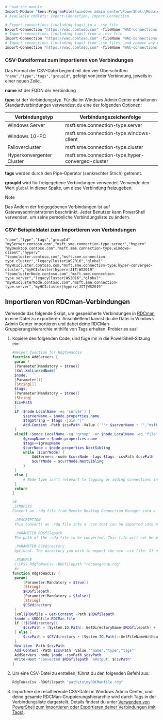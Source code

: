 ```powershell
# Load the module
Import-Module "$env:ProgramFiles\windows admin center\PowerShell\Modules\ConnectionTools"
# Available cmdlets: Export-Connection, Import-Connection

# Export connections (including tags) to a .csv file
Export-Connection "https://wac.contoso.com" -fileName "WAC-connections.csv"
# Import connections (including tags) from a .csv file
Import-Connection "https://wac.contoso.com" -fileName "WAC-connections.csv"
# Import connections (including tags) from .csv files, and remove any connections that are not explicitly in the imported file using the -prune switch parameter 
Import-Connection "https://wac.contoso.com" -fileName "WAC-connections.csv" -prune
```
### <a name="csv-file-format-for-importing-connections"></a>CSV-Dateiformat zum Importieren von Verbindungen

Das Format der CSV-Datei beginnt mit den vier Überschriften ```"name","type","tags","groupId"```, gefolgt von jeder Verbindung, jeweils in einer neuen Zeile.

**name** ist der FQDN der Verbindung

**type** ist der Verbindungstyp. Für die im Windows Admin Center enthaltenen Standardverbindungen verwendest du eine der folgenden Optionen:

| Verbindungstyp | Verbindungszeichenfolge |
|------|-------------------------------|
| Windows Server | msft.sme.connection-type.server |
| Windows 10-PC | msft.sme.connection-type.windows-client |
| Failovercluster | msft.sme.connection-type.cluster |
| Hyperkonvergenter Cluster | msft.sme.connection-type.hyper-converged-cluster |

**tags** werden durch den Pipe-Operator (senkrechter Strich) getrennt.

**groupId** wird für freigegebene Verbindungen verwendet. Verwende den Wert ```global``` in dieser Spalte, um diese Verbindung freizugeben.

> [!NOTE]
> Das Ändern der freigegebenen Verbindungen ist auf Gatewayadministratoren beschränkt. Jeder Benutzer kann PowerShell verwenden, um seine persönliche Verbindungsliste zu ändern.

### <a name="example-csv-file-for-importing-connections"></a>CSV-Beispieldatei zum Importieren von Verbindungen

```
"name","type","tags","groupId"
"myServer.contoso.com","msft.sme.connection-type.server","hyperv"
"myDesktop.contoso.com","msft.sme.connection-type.windows-client","hyperv"
"teamcluster.contoso.com","msft.sme.connection-type.cluster","legacyCluster|WS2016","global"
"myHCIcluster.contoso.com,"msft.sme.connection-type.hyper-converged-cluster","myHCIcluster|hyperv|JIT|WS2019"
"teamclusterNode.contoso.com","msft.sme.connection-type.server","legacyCluster|WS2016","global"
"myHCIclusterNode.contoso.com","msft.sme.connection-type.server","myHCIcluster|hyperv|JIT|WS2019"
```

## <a name="import-rdcman-connections"></a>Importieren von RDCman-Verbindungen

Verwende das folgende Skript, um gespeicherte Verbindungen in [RDCman](https://blogs.technet.microsoft.com/rmilne/2014/11/19/remote-desktop-connection-manager-download-rdcman-2-7/) in eine Datei zu exportieren. Anschließend kannst du die Datei in Windows Admin Center importieren und dabei deine RDCMan-Gruppierungshierarchie mithilfe von Tags erhalten. Probier es aus!

1. Kopiere den folgenden Code, und füge ihn in die PowerShell-Sitzung ein:

   ```powershell
   #Helper function for RdgToWacCsv
   function AddServers {
    param (
    [Parameter(Mandatory = $true)]
    [Xml.XmlLinkedNode]
    $node,
    [Parameter()]
    [String[]]
    $tags,
    [Parameter(Mandatory = $true)]
    [String]
    $csvPath
    )
    if ($node.LocalName -eq 'server') {
        $serverName = $node.properties.name
        $tagString = $tags -join "|"
        Add-Content -Path $csvPath -Value ('"'+ $serverName + '","msft.sme.connection-type.server","'+ $tagString +'"')
    } 
    elseif ($node.LocalName -eq 'group' -or $node.LocalName -eq 'file') {
        $groupName = $node.properties.name
        $tags+=$groupName
        $currNode = $node.properties.NextSibling
        while ($currNode) {
            AddServers -node $currNode -tags $tags -csvPath $csvPath
            $currNode = $currNode.NextSibling
        }
    } 
    else {
        # Node type isn't relevant to tagging or adding connections in WAC
    }
    return
   }

   <#
   .SYNOPSIS
   Convert an .rdg file from Remote Desktop Connection Manager into a .csv that can be imported into Windows Admin Center, maintaining groups via server tags. This will not modify the existing .rdg file and will create a new .csv file

    .DESCRIPTION
    This converts an .rdg file into a .csv that can be imported into Windows Admin Center.

    .PARAMETER RDGfilepath
    The path of the .rdg file to be converted. This file will not be modified, only read.

    .PARAMETER CSVdirectory
    Optional. The directory you wish to export the new .csv file. If not provided, the new file is created in the same directory as the .rdg file.

    .EXAMPLE
    C:\PS> RdgToWacCsv -RDGfilepath "rdcmangroup.rdg"
    #>
   function RdgToWacCsv {
    param(
        [Parameter(Mandatory = $true)]
        [String]
        $RDGfilepath,
        [Parameter(Mandatory = $false)]
        [String]
        $CSVdirectory
    )
    [xml]$RDGfile = Get-Content -Path $RDGfilepath
    $node = $RDGfile.RDCMan.file
    if (!$CSVdirectory){
        $csvPath = [System.IO.Path]::GetDirectoryName($RDGfilepath) + [System.IO.Path]::GetFileNameWithoutExtension($RDGfilepath) + "_WAC.csv"
    } else {
        $csvPath = $CSVdirectory + [System.IO.Path]::GetFileNameWithoutExtension($RDGfilepath) + "_WAC.csv"
    }
    New-item -Path $csvPath
    Add-Content -Path $csvPath -Value '"name","type","tags"'
    AddServers -node $node -csvPath $csvPath
    Write-Host "Converted $RDGfilepath `nOutput: $csvPath"
   }
   ```

2. Um eine CSV-Datei zu erstellen, führst du den folgenden Befehl aus:

   ```powershell
   RdgToWacCsv -RDGfilepath "path\to\myRDCManfile.rdg"
   ```

3. Importiere die resultierende CSV-Datei in Windows Admin Center, und deine gesamte RDCMan-Gruppierungshierarchie wird durch Tags in der Verbindungsliste dargestellt. Details findest du unter [Verwenden von PowerShell zum Importieren oder Exportieren deiner Verbindungen (mit Tags)](#use-powershell-to-import-or-export-your-connections-with-tags).